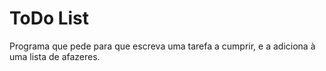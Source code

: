 # ToDo List
Programa que pede para que escreva uma tarefa a cumprir, e a adiciona à uma lista de afazeres.